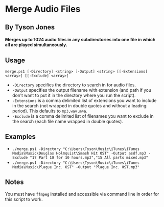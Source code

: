 # Merge Audio Files
## By Tyson Jones
#### Merges up to 1024 audio files in any subdirectories into one file in which all are played simultaneously.

## Usage
`merge.ps1 [-Directory] <string> [-Output] <string> [[-Extensions] <array>] [[-Exclude] <array>]`

- `-Directory` specifies the directory to search in for audio files.
- `-Output` specifies the output filename with extension (and path if you don't want to put it in the directory where you run the script).
- `-Extensions` is a comma delimited list of extensions you want to include in the search (not wrapped in double quotes and without a leading period). This defaults to `mp3,wav,m4a`.
- `-Exclude` is a comma delimited list of filenames you want to exclude in the search (each file name wrapped in double quotes). 

## Examples
- `./merge.ps1 -Directory "C:\Users\Tyson\Music\iTunes\iTunes Media\Music\Douglas Holmquist\Smash Hit OST" -Output asdf.mp3 -Exclude "17 Part 10 for 10 hours.mp3","15 All parts mixed.mp3"`
- `./merge.ps1 -Directory "C:\Users\Tyson\Music\iTunes\iTunes Media\Music\Plague Inc. OST" -Output "Plague Inc. OST.mp3"`

## Notes
You must have `ffmpeg` installed and accessible via command line in order for this script to work.